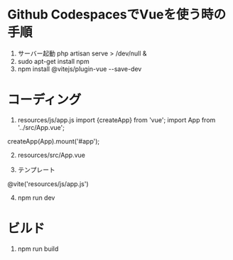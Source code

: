 # Github CodespacesでVueを使う時の手順
1. サーバー起動 php artisan serve > /dev/null &
2. sudo apt-get install npm
3. npm install @vitejs/plugin-vue --save-dev

# コーディング
1. resources/js/app.js
import {createApp} from 'vue';
import App from '../src/App.vue';

createApp(App).mount('#app');

2. resources/src/App.vue
<script setup lang="ts">
import {ref} from "vue";

const name = ref("鈴木一郎");
</script>

<template>
    <h1>こんにちは{{name}}さん!</h1>
</template>

3. テンプレート
<div id="app">
</div>

@vite('resources/js/app.js')

4. npm run dev

# ビルド
1. npm run build
